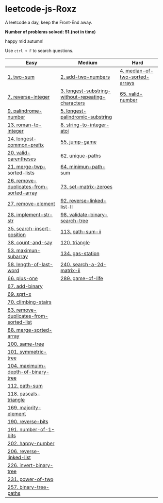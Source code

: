 # leetcode-js-Roxz
A leetcode a day, keep the Front-End away.

**Number of problems solved: 51.(not in time)**

happy mid autumn!

Use `ctrl + F` to search questions.

| Easy | Medium | Hard |
| ---- | ---- | ---- | 
| [1. two-sum](https://github.com/ROXZalwaysWithMe/leetcode-js-Roxz/tree/master/easy/1.two-sum) | [2. add-two-numbers](https://github.com/ROXZalwaysWithMe/leetcode-js-Roxz/tree/master/medium/2.add-two-numbers) | [4. median-of-two-sorted-arrays](https://github.com/ROXZalwaysWithMe/leetcode-js-Roxz/tree/master/hard/4.median-of-two-sorted-arrays)
| [7. reverse-integer](https://github.com/ROXZalwaysWithMe/leetcode-js-Roxz/tree/master/easy/7.reverse-integer) | [3. longest-substring-without-repeating-characters](https://github.com/ROXZalwaysWithMe/leetcode-js-Roxz/tree/master/medium/3.longest-substring-without-repeating-characters) | [65. valid-number](https://github.com/ROXZalwaysWithMe/leetcode-js-Roxz/tree/master/hard/65.valid-number)
| [9. palindrome-number](https://github.com/ROXZalwaysWithMe/leetcode-js-Roxz/tree/master/easy/9.palindrome-number) | [5. longest-palindromic-substring](https://github.com/ROXZalwaysWithMe/leetcode-js-Roxz/tree/master/medium/5.longest-palindromic-substring) |
| [13. roman-to-integer](https://github.com/ROXZalwaysWithMe/leetcode-js-Roxz/tree/master/easy/13.roman-to-integer) | [8. string-to-integer-atoi](https://github.com/ROXZalwaysWithMe/leetcode-js-Roxz/tree/master/medium/8.string-to-integer-atoi) |
| [14. longest-common-prefix](https://github.com/ROXZalwaysWithMe/leetcode-js-Roxz/tree/master/easy/14.longest-common-prefix) | [55. jump-game](https://github.com/ROXZalwaysWithMe/leetcode-js-Roxz/tree/master/medium/55.jump-game) |
| [20. valid-parentheses](https://github.com/ROXZalwaysWithMe/leetcode-js-Roxz/tree/master/easy/20.valid-parentheses) | [62. unique-paths](https://github.com/ROXZalwaysWithMe/leetcode-js-Roxz/tree/master/medium/62.unique-paths) |
| [21. merge-twp-sorted-lists](https://github.com/ROXZalwaysWithMe/leetcode-js-Roxz/tree/master/easy/21.merge-twp-sorted-lists) | [64. minimun-path-sum](https://github.com/ROXZalwaysWithMe/leetcode-js-Roxz/tree/master/medium/64.minimun-path-sum) |
| [26. remove-duplicates-from-sorted-array](https://github.com/ROXZalwaysWithMe/leetcode-js-Roxz/tree/master/easy/26.remove-duplicates-from-sorted-array) | [73. set-matrix-zeroes](https://github.com/ROXZalwaysWithMe/leetcode-js-Roxz/tree/master/medium/73.set-matrix-zeroes) |
| [27. remove-element](https://github.com/ROXZalwaysWithMe/leetcode-js-Roxz/tree/master/easy/27.remove-element/) | [92. reverse-linked-list-II](https://github.com/ROXZalwaysWithMe/leetcode-js-Roxz/tree/master/medium/92.reverse-linked-list-II) |
| [28. implement-str-str](https://github.com/ROXZalwaysWithMe/leetcode-js-Roxz/tree/master/easy/28.implement-str-str) | [98. validate-binary-search-tree](https://github.com/ROXZalwaysWithMe/leetcode-js-Roxz/tree/master/medium/98.validate-binary-search-tree) |
| [35. search-insert-position](https://github.com/ROXZalwaysWithMe/leetcode-js-Roxz/tree/master/easy/35.search-insert-position) | [113. path-sum-ii](https://github.com/ROXZalwaysWithMe/leetcode-js-Roxz/tree/master/medium/113.path-sum-ii) |
| [38. count-and-say](https://github.com/ROXZalwaysWithMe/leetcode-js-Roxz/tree/master/easy/38.count-and-say) | [120. triangle](https://github.com/ROXZalwaysWithMe/leetcode-js-Roxz/tree/master/medium/120.triangle) |
| [53. maximun-subarray](https://github.com/ROXZalwaysWithMe/leetcode-js-Roxz/tree/master/easy/53.maximun-subarray) | [134. gas-station](https://github.com/ROXZalwaysWithMe/leetcode-js-Roxz/tree/master/medium/134.gas-station) |
| [58. length-of-last-word](https://github.com/ROXZalwaysWithMe/leetcode-js-Roxz/tree/master/easy/58.length-of-last-word) | [240. search-a-2d-matrix-ii](https://github.com/ROXZalwaysWithMe/leetcode-js-Roxz/tree/master/medium/240.search-a-2d-matrix-ii) |
| [66. plus-one](https://github.com/ROXZalwaysWithMe/leetcode-js-Roxz/tree/master/easy/66.plus-one) | [289. game-of-life](https://github.com/ROXZalwaysWithMe/leetcode-js-Roxz/tree/master/medium/289.game-of-life) |
| [67. add-binary](https://github.com/ROXZalwaysWithMe/leetcode-js-Roxz/tree/master/easy/67.add-binary) |
| [69. sqrt-x](https://github.com/ROXZalwaysWithMe/leetcode-js-Roxz/tree/master/easy/69.sqrt-x) |
| [70. climbing-stairs](https://github.com/ROXZalwaysWithMe/leetcode-js-Roxz/tree/master/easy/70.climbing-stairs) |
| [83. remove-duplicates-from-sorted-list](https://github.com/ROXZalwaysWithMe/leetcode-js-Roxz/tree/master/easy/83.remove-duplicates-from-sorted-list) |
| [88. merge-sorted-array](https://github.com/ROXZalwaysWithMe/leetcode-js-Roxz/tree/master/easy/88.merge-sorted-array) |
| [100. same-tree](https://github.com/ROXZalwaysWithMe/leetcode-js-Roxz/tree/master/easy/100.same-tree) |
| [101. symmetric-tree](https://github.com/ROXZalwaysWithMe/leetcode-js-Roxz/tree/master/easy/101.symmetric-tree) |
| [104. maximuim-depth-of-binary-tree](https://github.com/ROXZalwaysWithMe/leetcode-js-Roxz/tree/master/easy/104.maximuim-depth-of-binary-tree) |
| [112. path-sum](https://github.com/ROXZalwaysWithMe/leetcode-js-Roxz/tree/master/easy/112.path-sum) |
| [118. pascals-triangle](https://github.com/ROXZalwaysWithMe/leetcode-js-Roxz/tree/master/easy/118.pascals-triangle) |
| [169. majority-element](https://github.com/ROXZalwaysWithMe/leetcode-js-Roxz/tree/master/easy/169.majority-element) |
| [190. reverse-bits](https://github.com/ROXZalwaysWithMe/leetcode-js-Roxz/tree/master/easy/190.reverse-bits) |
| [191. number-of-1-bits](https://github.com/ROXZalwaysWithMe/leetcode-js-Roxz/tree/master/easy/191.number-of-1-bits) |
| [202. happy-number](https://github.com/ROXZalwaysWithMe/leetcode-js-Roxz/tree/master/easy/202.happy-number) |
| [206. reverse-linked-list](https://github.com/ROXZalwaysWithMe/leetcode-js-Roxz/tree/master/easy/206.reverse-linked-list) |
| [226. invert-binary-tree](https://github.com/ROXZalwaysWithMe/leetcode-js-Roxz/tree/master/easy/226.invert-binary-tree) |
| [231. power-of-two](https://github.com/ROXZalwaysWithMe/leetcode-js-Roxz/tree/master/easy/231.power-of-two) |
| [257. binary-tree-paths](https://github.com/ROXZalwaysWithMe/leetcode-js-Roxz/tree/master/easy/257.binary-tree-paths) |
